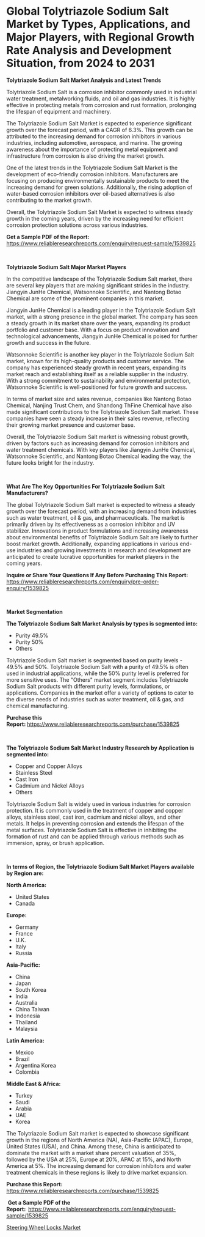 <p><h1>Global Tolytriazole Sodium Salt Market by Types, Applications, and Major Players, with Regional Growth Rate Analysis and Development Situation, from 2024 to 2031</h1></p><p><strong>Tolytriazole Sodium Salt Market Analysis and Latest Trends</strong></p>
<p><p>Tolytriazole Sodium Salt is a corrosion inhibitor commonly used in industrial water treatment, metalworking fluids, and oil and gas industries. It is highly effective in protecting metals from corrosion and rust formation, prolonging the lifespan of equipment and machinery.</p><p>The Tolytriazole Sodium Salt Market is expected to experience significant growth over the forecast period, with a CAGR of 6.3%. This growth can be attributed to the increasing demand for corrosion inhibitors in various industries, including automotive, aerospace, and marine. The growing awareness about the importance of protecting metal equipment and infrastructure from corrosion is also driving the market growth.</p><p>One of the latest trends in the Tolytriazole Sodium Salt Market is the development of eco-friendly corrosion inhibitors. Manufacturers are focusing on producing environmentally sustainable products to meet the increasing demand for green solutions. Additionally, the rising adoption of water-based corrosion inhibitors over oil-based alternatives is also contributing to the market growth.</p><p>Overall, the Tolytriazole Sodium Salt Market is expected to witness steady growth in the coming years, driven by the increasing need for efficient corrosion protection solutions across various industries.</p></p>
<p><strong>Get a Sample PDF of the Report:&nbsp;</strong> <a href="https://www.reliableresearchreports.com/enquiry/request-sample/1539825">https://www.reliableresearchreports.com/enquiry/request-sample/1539825</a></p>
<p>&nbsp;</p>
<p><strong>Tolytriazole Sodium Salt Major Market Players</strong></p>
<p><p>In the competitive landscape of the Tolytriazole Sodium Salt market, there are several key players that are making significant strides in the industry. Jiangyin JunHe Chemical, Watsonnoke Scientific, and Nantong Botao Chemical are some of the prominent companies in this market. </p><p>Jiangyin JunHe Chemical is a leading player in the Tolytriazole Sodium Salt market, with a strong presence in the global market. The company has seen a steady growth in its market share over the years, expanding its product portfolio and customer base. With a focus on product innovation and technological advancements, Jiangyin JunHe Chemical is poised for further growth and success in the future.</p><p>Watsonnoke Scientific is another key player in the Tolytriazole Sodium Salt market, known for its high-quality products and customer service. The company has experienced steady growth in recent years, expanding its market reach and establishing itself as a reliable supplier in the industry. With a strong commitment to sustainability and environmental protection, Watsonnoke Scientific is well-positioned for future growth and success.</p><p>In terms of market size and sales revenue, companies like Nantong Botao Chemical, Nanjing Trust Chem, and Shandong ThFine Chemical have also made significant contributions to the Tolytriazole Sodium Salt market. These companies have seen a steady increase in their sales revenue, reflecting their growing market presence and customer base.</p><p>Overall, the Tolytriazole Sodium Salt market is witnessing robust growth, driven by factors such as increasing demand for corrosion inhibitors and water treatment chemicals. With key players like Jiangyin JunHe Chemical, Watsonnoke Scientific, and Nantong Botao Chemical leading the way, the future looks bright for the industry.</p></p>
<p>&nbsp;</p>
<p><strong>What Are The Key Opportunities For Tolytriazole Sodium Salt Manufacturers?</strong></p>
<p><p>The global Tolytriazole Sodium Salt market is expected to witness a steady growth over the forecast period, with an increasing demand from industries such as water treatment, oil & gas, and pharmaceuticals. The market is primarily driven by its effectiveness as a corrosion inhibitor and UV stabilizer. Innovations in product formulations and increasing awareness about environmental benefits of Tolytriazole Sodium Salt are likely to further boost market growth. Additionally, expanding applications in various end-use industries and growing investments in research and development are anticipated to create lucrative opportunities for market players in the coming years.</p></p>
<p><strong>Inquire or Share Your Questions If Any Before Purchasing This Report:</strong> <a href="https://www.reliableresearchreports.com/enquiry/pre-order-enquiry/1539825">https://www.reliableresearchreports.com/enquiry/pre-order-enquiry/1539825</a></p>
<p>&nbsp;</p>
<p><strong>Market Segmentation</strong></p>
<p><strong>The Tolytriazole Sodium Salt Market Analysis by types is segmented into:</strong></p>
<p><ul><li>Purity 49.5%</li><li>Purity 50%</li><li>Others</li></ul></p>
<p><p>Tolytriazole Sodium Salt market is segmented based on purity levels - 49.5% and 50%. Tolytriazole Sodium Salt with a purity of 49.5% is often used in industrial applications, while the 50% purity level is preferred for more sensitive uses. The "Others" market segment includes Tolytriazole Sodium Salt products with different purity levels, formulations, or applications. Companies in the market offer a variety of options to cater to the diverse needs of industries such as water treatment, oil & gas, and chemical manufacturing.</p></p>
<p><strong>Purchase this Report:&nbsp;</strong><a href="https://www.reliableresearchreports.com/purchase/1539825">https://www.reliableresearchreports.com/purchase/1539825</a></p>
<p>&nbsp;</p>
<p><strong>The Tolytriazole Sodium Salt Market Industry Research by Application is segmented into:</strong></p>
<p><ul><li>Copper and Copper Alloys</li><li>Stainless Steel</li><li>Cast Iron</li><li>Cadmium and Nickel Alloys</li><li>Others</li></ul></p>
<p><p>Tolytriazole Sodium Salt is widely used in various industries for corrosion protection. It is commonly used in the treatment of copper and copper alloys, stainless steel, cast iron, cadmium and nickel alloys, and other metals. It helps in preventing corrosion and extends the lifespan of the metal surfaces. Tolytriazole Sodium Salt is effective in inhibiting the formation of rust and can be applied through various methods such as immersion, spray, or brush application.</p></p>
<p>&nbsp;</p>
<p><strong>In terms of Region, the Tolytriazole Sodium Salt Market Players available by Region are:</strong></p>
<p>
    <p> <strong> North America: </strong>
        <ul>
            <li>United States</li>
            <li>Canada</li>
        </ul>
        </p> 
    <p> <strong> Europe: </strong>
        <ul>
            <li>Germany</li>
            <li>France</li>
            <li>U.K.</li>
            <li>Italy</li>
            <li>Russia</li>
        </ul>
        </p> 
    <p> <strong> Asia-Pacific: </strong>
        <ul>
            <li>China</li>
            <li>Japan</li>
            <li>South Korea</li>
            <li>India</li>
            <li>Australia</li>
            <li>China Taiwan</li>
            <li>Indonesia</li>
            <li>Thailand</li>
            <li>Malaysia</li>
        </ul>
        </p> 
    <p> <strong> Latin America: </strong>
        <ul>
            <li>Mexico</li>
            <li>Brazil</li>
            <li>Argentina Korea</li>
            <li>Colombia</li>
        </ul>
        </p> 
    <p> <strong> Middle East & Africa: </strong>
        <ul>
            <li>Turkey</li>
            <li>Saudi</li>
            <li>Arabia</li>
            <li>UAE</li>
            <li>Korea</li>
        </ul>
    </p>
    </p>
<p><p>The Tolytriazole Sodium Salt market is expected to showcase significant growth in the regions of North America (NA), Asia-Pacific (APAC), Europe, United States (USA), and China. Among these, China is anticipated to dominate the market with a market share percent valuation of 35%, followed by the USA at 25%, Europe at 20%, APAC at 15%, and North America at 5%. The increasing demand for corrosion inhibitors and water treatment chemicals in these regions is likely to drive market expansion.</p></p>
<p><strong>Purchase this Report: </strong><a href="https://www.reliableresearchreports.com/purchase/1539825">https://www.reliableresearchreports.com/purchase/1539825</a></p>
<p>&nbsp;<strong>Get a Sample PDF of the Report:&nbsp;&nbsp;</strong><a href="https://www.reliableresearchreports.com/enquiry/request-sample/1539825">https://www.reliableresearchreports.com/enquiry/request-sample/1539825</a></p>
<p><strong></strong></p>
<p><p><a href="https://noble-drawer-34c.notion.site/Steering-Wheel-Locks-Market-Size-Growing-and-Forecasted-for-period-from-2024-2031-and-provides-com-485b51f0f8d046d48379c8bf19875369">Steering Wheel Locks Market</a></p></p>